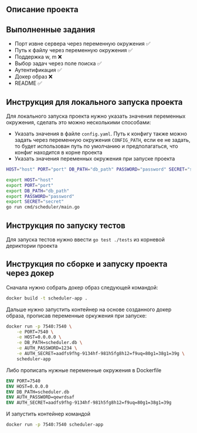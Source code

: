 ## Описание проекта

## Выполненные задания

- Порт извне сервера через переменную окружения ✅
- Путь к файлу через переменную окружения ✅
- Поддержка w, m ❌
- Выбор задач через поле поиска ✅
- Аутентификация ✅
- Докер образ  ❌
- README ✅

## Инструкция для локального запуска проекта

Для локального запуска проекта нужно указать значения переменных окружения, сделать это можно несколькими способами:

- Указать значения в файле `config.yaml`. Путь к конфигу также можно задать через переменную окружения `CONFIG_PATH`, если ее не задать, то будет использован путь по умолчанию и предполагаться, что конфиг находится в корне проекта
- Указать значения переменных окружения при запуске проекта
``` bash
HOST="host" PORT="port" DB_PATH="db_path" PASSWORD="password" SECRET="secret" go run cmd/scheduler/main.go
```

``` bash
export HOST="host"
export PORT="port"
export DB_PATH="db_path"
export PASSWORD="password"
export SECRET="secret"
go run cmd/scheduler/main.go
```

## Инструкция по запуску тестов

Для запуска тестов нужно ввести `go test ./tests` из корневой дериктории проекта

## Инструкция по сборке и запуску проекта через докер

Сначала нужно собрать докер образ следующей командой:

``` bash
docker build -t scheduler-app .
```

Дальше нужно запустить контейнер на основе созданного докер образа, прописав переменные оркужения при запуске:

``` bash
docker run -p 7540:7540 \
    -e PORT=7540 \
    -e HOST=0.0.0.0 \
    -e DB_PATH=scheduler.db \
    -e AUTH_PASSWORD=1234 \
    -e AUTH_SECRET=aadfs9fhg-9134hf-981h5fg8h12=f9uq=80g1=38g1=39g \
    scheduler-app
```

Либо прописать нужные переменные окружения в Dockerfile 

``` Dockerfile
ENV PORT=7540
ENV HOST=0.0.0.0
ENV DB_PATH=scheduler.db
ENV AUTH_PASSWORD=qewrdsaf
ENV AUTH_SECRET=aadfs9fhg-9134hf-981h5fg8h12=f9uq=80g1=38g1=39g
```

И запустить контейнер командой 

``` bash
docker run -p 7540:7540 scheduler-app
```
